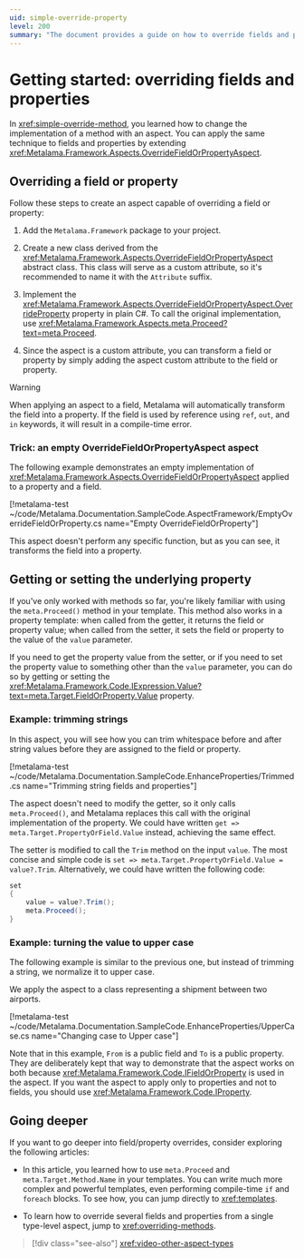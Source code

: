 ```yaml
---
uid: simple-override-property
level: 200
summary: "The document provides a guide on how to override fields and properties using the Metalama.Framework package in C#, including examples of trimming strings and normalizing values to uppercase."
---
```


# Getting started: overriding fields and properties

In <xref:simple-override-method>, you learned how to change the implementation of a method with an aspect. You can apply the same technique to fields and properties by extending <xref:Metalama.Framework.Aspects.OverrideFieldOrPropertyAspect>.

## Overriding a field or property

Follow these steps to create an aspect capable of overriding a field or property:

1. Add the `Metalama.Framework` package to your project.

2. Create a new class derived from the <xref:Metalama.Framework.Aspects.OverrideFieldOrPropertyAspect> abstract class. This class will serve as a custom attribute, so it's recommended to name it with the `Attribute` suffix.

3. Implement the <xref:Metalama.Framework.Aspects.OverrideFieldOrPropertyAspect.OverrideProperty> property in plain C#. To call the original implementation, use <xref:Metalama.Framework.Aspects.meta.Proceed?text=meta.Proceed>.

4. Since the aspect is a custom attribute, you can transform a field or property by simply adding the aspect custom attribute to the field or property.

> [!WARNING]
> When applying an aspect to a field, Metalama will automatically transform the field into a property. If the field is used by reference using `ref`, `out`, and `in` keywords, it will result in a compile-time error.

### Trick: an empty OverrideFieldOrPropertyAspect aspect

The following example demonstrates an empty implementation of <xref:Metalama.Framework.Aspects.OverrideFieldOrPropertyAspect> applied to a property and a field.

[!metalama-test ~/code/Metalama.Documentation.SampleCode.AspectFramework/EmptyOverrideFieldOrProperty.cs name="Empty OverrideFieldOrProperty"]

This aspect doesn't perform any specific function, but as you can see, it transforms the field into a property.

## Getting or setting the underlying property

If you've only worked with methods so far, you're likely familiar with using the `meta.Proceed()` method in your template. This method also works in a property template: when called from the getter, it returns the field or property value; when called from the setter, it sets the field or property to the value of the `value` parameter.

If you need to get the property value from the setter, or if you need to set the property value to something other than the `value` parameter, you can do so by getting or setting the <xref:Metalama.Framework.Code.IExpression.Value?text=meta.Target.FieldOrProperty.Value> property.

### Example: trimming strings

In this aspect, you will see how you can trim whitespace before and after string values before they are assigned to the field or property.

[!metalama-test ~/code/Metalama.Documentation.SampleCode.EnhanceProperties/Trimmed.cs name="Trimming string fields and properties"]

The aspect doesn't need to modify the getter, so it only calls `meta.Proceed()`, and Metalama replaces this call with the original implementation of the property. We could have written `get => meta.Target.PropertyOrField.Value` instead, achieving the same effect.

The setter is modified to call the `Trim` method on the input `value`. The most concise and simple code is `set => meta.Target.PropertyOrField.Value = value?.Trim`. Alternatively, we could have written the following code:

```cs
set
{
    value = value?.Trim();
    meta.Proceed();
}
```

### Example: turning the value to upper case

The following example is similar to the previous one, but instead of trimming a string, we normalize it to upper case.

We apply the aspect to a class representing a shipment between two airports.

[!metalama-test ~/code/Metalama.Documentation.SampleCode.EnhanceProperties/UpperCase.cs name="Changing case to Upper case"]

Note that in this example, `From` is a public field and `To` is a public property. They are deliberately kept that way to demonstrate that the aspect works on both because <xref:Metalama.Framework.Code.IFieldOrProperty> is used in the aspect. If you want the aspect to apply only to properties and not to fields, you should use <xref:Metalama.Framework.Code.IProperty>.

## Going deeper

If you want to go deeper into field/property overrides, consider exploring the following articles:

* In this article, you learned how to use `meta.Proceed` and `meta.Target.Method.Name` in your templates. You can write much more complex and powerful templates, even performing compile-time `if` and `foreach` blocks. To see how, you can jump directly to <xref:templates>.

* To learn how to override several fields and properties from a single type-level aspect, jump to <xref:overriding-methods>.

> [!div class="see-also"]
> <xref:video-other-aspect-types>



